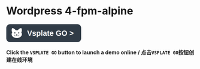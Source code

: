 # Wordpress 4-fpm-alpine

<a href="https://www.vsplate.com/?docker-compose=https://github.com/vsplate/dcenvs/wordpress/4-fpm-alpine"><img alt="VSPLATE GO" src="https://raw.githubusercontent.com/vsplate/images/master/vsgo_btn.png" width="200px"></a>

**Click the `VSPLATE GO` button to launch a demo online / 点击`VSPLATE GO`按钮创建在线环境**